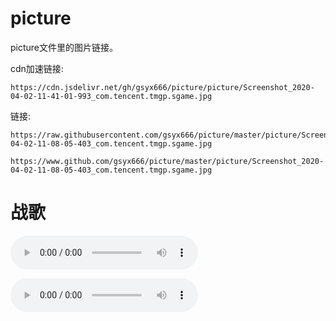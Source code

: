 # picture

picture文件里的图片链接。

cdn加速链接:

    https://cdn.jsdelivr.net/gh/gsyx666/picture/picture/Screenshot_2020-04-02-11-41-01-993_com.tencent.tmgp.sgame.jpg
    
链接:

    https://raw.githubusercontent.com/gsyx666/picture/master/picture/Screenshot_2020-04-02-11-08-05-403_com.tencent.tmgp.sgame.jpg
    
    https://www.github.com/gsyx666/picture/master/picture/Screenshot_2020-04-02-11-08-05-403_com.tencent.tmgp.sgame.jpg
    
    
# 战歌
    
<audio src='/mp3/逃跑计划 - 再飞行.mp3' controls><a href='/mp3/逃跑计划 - 再飞行.mp3'>/mp3/逃跑计划 - 再飞行.mp3</a></audio>

<audio src='逃跑计划%20-%20再飞行.mp3' controls><a href='逃跑计划%20-%20再飞行.mp3'>/mp3/逃跑计划 - 再飞行.mp3</a></audio>






